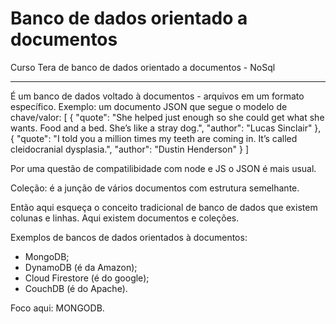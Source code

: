# Banco de dados orientado a documentos
 Curso Tera de banco de dados orientado a documentos - NoSql
_____

É um banco de dados voltado à documentos - arquivos em um formato específico.
Exemplo: um documento JSON que segue o modelo de chave/valor:
[
  {
    "quote": "She helped just enough so she could get what she wants. Food and a bed. She’s like a stray dog.",
    "author": "Lucas Sinclair"
  },
  {
    "quote": "I told you a million times my teeth are coming in. It’s called cleidocranial dysplasia.",
    "author": "Dustin Henderson"
  }
]

Por uma questão de compatilibidade com node e JS o JSON é mais usual.

Coleção: é a junção de vários documentos com estrutura semelhante.

Então aqui esqueça o conceito tradicional de banco de dados que existem colunas e linhas. Aqui existem documentos e coleções.

Exemplos de bancos de dados orientados à documentos:
- MongoDB;
- DynamoDB (é da Amazon);
- Cloud Firestore (é do google);
- CouchDB (é do Apache).

Foco aqui: MONGODB.

